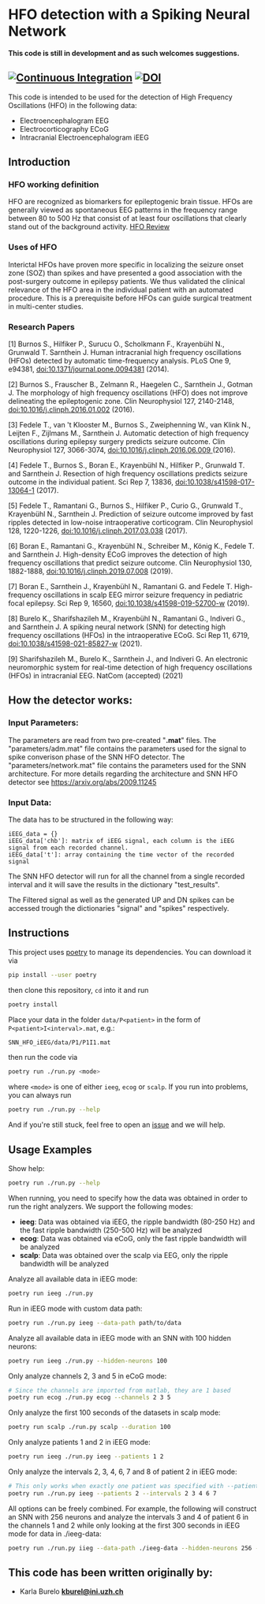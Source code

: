 
# HFO detection with a Spiking Neural Network 
**This code is still in development and as such welcomes suggestions.**

[![Continuous Integration](https://github.com/kburel/SNN_HFO_iEEG/actions/workflows/continuous-integration.yml/badge.svg)](https://github.com/kburel/SNN_HFO_iEEG/actions/workflows/continuous-integration.yml)
[![DOI](https://zenodo.org/badge/359535894.svg)](https://zenodo.org/badge/latestdoi/359535894)
---
This code is intended to be used for the detection of High Frequency Oscillations (HFO) in the following data:
* Electroencephalogram EEG 
* Electrocorticography ECoG 
* Intracranial Electroencephalogram iEEG 

## Introduction
### HFO working definition
HFO are recognized as biomarkers for epileptogenic brain tissue. HFOs are generally viewed as spontaneous EEG patterns in the frequency range between 80 to 500 Hz that consist of at least four oscillations that clearly stand out of the background activity. [HFO Review](https://doi.org/10.1016/j.clinph.2019.01.016)   


### Uses of HFO
Interictal HFOs have proven more specific in localizing the seizure onset zone (SOZ) than spikes and have presented a good association with the post-surgery outcome in epilepsy patients. We thus validated the clinical relevance of the HFO area in the individual patient with an automated procedure. This is a prerequisite before HFOs can guide surgical treatment in multi-center studies.

### Research Papers

<a id="1">[1]</a> Burnos S., Hilfiker P., Surucu O., Scholkmann F., Krayenbühl N., Grunwald T. Sarnthein J. Human intracranial high frequency oscillations (HFOs) detected by automatic time-frequency analysis. PLoS One 9, e94381,  [doi:10.1371/journal.pone.0094381]( https://www.doi.org/10.1371/journal.pone.0094381)	 (2014). 

<a id="2">[2]</a> Burnos S., Frauscher B., Zelmann R., Haegelen C., Sarnthein J., Gotman J. The morphology of high frequency oscillations (HFO) does not improve delineating the epileptogenic zone. Clin Neurophysiol 127, 2140-2148, [doi:10.1016/j.clinph.2016.01.002]( https://www.doi.org/10.1016/j.clinph.2016.01.002) (2016).


<a id="3">[3]</a> Fedele T., van 't Klooster M., Burnos S., Zweiphenning W., van Klink N., Leijten F., Zijlmans M., Sarnthein J. Automatic detection of high frequency oscillations during epilepsy surgery predicts seizure outcome. Clin Neurophysiol 127, 3066-3074, [doi:10.1016/j.clinph.2016.06.009 ](  https://www.sciencedirect.com/science/article/pii/S1388245716304394?via%3Dihub) (2016).

<a id="4">[4]</a> Fedele T., Burnos S., Boran E., Krayenbühl N., Hilfiker P., Grunwald T. and Sarnthein J. Resection of high frequency oscillations predicts seizure outcome in the individual patient. Sci Rep 7, 13836,  [doi:10.1038/s41598-017-13064-1]( https://www.doi.org/10.1038/s41598-017-13064-1) (2017).

<a id="5">[5]</a> Fedele T., Ramantani G., Burnos S., Hilfiker P., Curio G., Grunwald T., Krayenbühl N., Sarnthein J. Prediction of seizure outcome improved by fast ripples detected in low-noise intraoperative corticogram. Clin Neurophysiol 128, 1220-1226, [doi:10.1016/j.clinph.2017.03.038]( https://www.doi.org/10.1016/j.clinph.2017.03.038) (2017).


<a id="6">[6]</a> Boran E., Ramantani G., Krayenbühl N., Schreiber M., König K., Fedele T. and Sarnthein J. High-density ECoG improves the detection of high frequency oscillations that predict seizure outcome. Clin Neurophysiol 130, 1882-1888, [doi:10.1016/j.clinph.2019.07.008]( https://www.doi.org/10.1016/j.clinph.2019.07.008) (2019).

<a id="7">[7]</a> Boran E., Sarnthein J., Krayenbühl N., Ramantani G. and Fedele T. High-frequency oscillations in scalp EEG mirror seizure frequency in pediatric focal epilepsy. Sci Rep 9, 16560, [doi:10.1038/s41598-019-52700-w]( https://www.doi.org/10.1038/s41598-019-52700-w) (2019).

<a id="7">[8]</a> Burelo K., Sharifshazileh M., Krayenbühl N., Ramantani G., Indiveri G., and Sarnthein J. A spiking neural network (SNN) for detecting high frequency oscillations (HFOs) in the intraoperative ECoG. Sci Rep 11, 6719, [doi:10.1038/s41598-021-85827-w]( https://doi.org/10.1038/s41598-021-85827-w) (2021).


<a id="7">[9]</a> Sharifshazileh M., Burelo K., Sarnthein J., and  Indiveri G. An electronic neuromorphic system for real-time detection of high
frequency oscillations (HFOs) in intracranial EEG. NatCom (accepted) (2021)



## How the detector works:
### **Input Parameters**: 
The parameters are read from two pre-created "**.mat**" files. 
The "parameters/adm.mat" file contains the parameters used for the signal to spike converison phase of the SNN HFO detector. 
The "parameters/network.mat" file contains the parameters used for the SNN architecture.
For more details regarding the architecture and SNN HFO detector see https://arxiv.org/abs/2009.11245

### **Input Data**: 
The data has to be structured in the following way:
```
iEEG_data = {}
iEEG_data['chb']: matrix of iEEG signal, each column is the iEEG signal from each recorded channel.
iEEG_data['t']: array containing the time vector of the recorded signal
```
The SNN HFO detector will run for all the channel from a single recorded interval and it will save the results in the dictionary "test_results".

The Filtered signal as well as the generated UP and DN spikes can be accessed trough the dictionaries "signal"  and  "spikes" respectively.

## Instructions
This project uses [poetry](https://python-poetry.org/) to manage its dependencies. You can download it via
```bash
pip install --user poetry
```
then clone this repository, `cd` into it and run
```bash
poetry install
```
Place your data in the folder `data/P<patient>` in the form of `P<patient>I<interval>.mat`, e.g.:
```bash
SNN_HFO_iEEG/data/P1/P1I1.mat
```
then run the code via
```bash
poetry run ./run.py <mode>
```
where `<mode>` is one of either `ieeg`, `ecog` or `scalp`.
If you run into problems, you can always run
```bash
poetry run ./run.py --help
``` 
And if you're still stuck, feel free to open an [issue](https://github.com/kburel/SNN_HFO_iEEG/issues/new) and we will help.

## Usage Examples
Show help:
```bash
poetry run ./run.py --help
```

When running, you need to specify how the data was obtained in order to run the right analyzers. We support the following modes:
- **ieeg**: Data was obtained via iEEG, the ripple bandwidth (80-250 Hz) and the fast ripple bandwidth (250-500 Hz) will be analyzed
- **ecog**: Data was obtained via eCoG, only the fast ripple bandwidth will be analyzed
- **scalp**: Data was obtained over the scalp via EEG, only the ripple bandwidth will be analyzed

Analyze all available data in iEEG mode:
```bash
poetry run ieeg ./run.py
```

Run in iEEG mode with custom data path:
```bash
poetry run ./run.py ieeg --data-path path/to/data
```

Analyze all available data in iEEG mode with an SNN with 100 hidden neurons:
```bash
poetry run ieeg ./run.py --hidden-neurons 100
```

 
Only analyze channels 2, 3 and 5 in eCoG mode:
```bash
# Since the channels are imported from matlab, they are 1 based
poetry run ecog ./run.py ecog --channels 2 3 5
```

Only analyze the first 100 seconds of the datasets in scalp mode:
```bash
poetry run scalp ./run.py scalp --duration 100
```

Only analyze patients 1 and 2 in iEEG mode:
```bash
poetry run ieeg ./run.py ieeg --patients 1 2
```

Only analyze the intervals 2, 3, 4, 6, 7 and 8 of patient 2 in iEEG mode:
```bash
# This only works when exactly one patient was specified with --patients
poetry run ./run.py ieeg --patients 2 --intervals 2 3 4 6 7 
```

All options can be freely combined. For example, the following will construct an SNN with 256 neurons and
analyze the intervals 3 and 4 of patient 6 in the channels 1 and 2
while only looking at the first 300 seconds in iEEG mode for data in ./ieeg-data:
```bash
poetry run ./run.py iieg --data-path ./ieeg-data --hidden-neurons 256 --patients 6 --intervals 3 4 --channels 1 2 --duration 300
```

## This code has been written originally by:
* Karla Burelo
**kburel@ini.uzh.ch**



